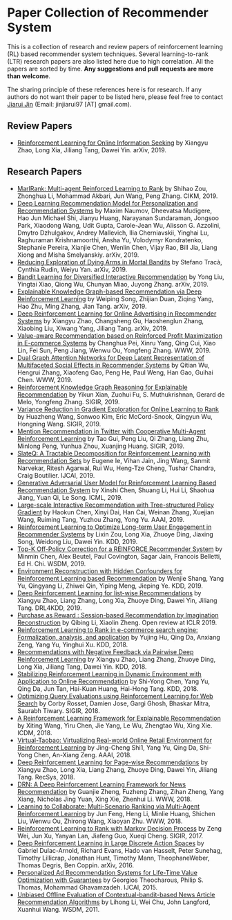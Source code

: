 # Paper Collection of Recommender System

This is a collection of research and review papers of reinforcement learning (RL) based recommender system techniques. Several learning-to-rank (LTR) research papers are also listed here due to high correlation. All the papers are sorted by time. **Any suggestions and pull requests are more than welcome**.

The sharing principle of these references here is for research. If any authors do not want their paper to be listed here, please feel free to contact [Jiarui Jin](http://Jinjiarui.github.io/) (Email: jinjiarui97 [AT] gmail.com).

## Review Papers
* [Reinforcement Learning for Online Information Seeking](https://arxiv.org/pdf/1812.07127.pdf) by Xiangyu Zhao, Long Xia, Jiliang Tang, Dawei Yin. arXiv, 2019.


## Research Papers
* [MarlRank: Multi-agent Reinforced Learning to Rank](https://128.84.21.199/pdf/1909.06859.pdf) by Shihao Zou, Zhonghua Li, Mohammad Akbari, Jun Wang, Peng Zhang. CIKM, 2019.
* [Deep Learning Recommendation Model for Personalization and Recommendation Systems](https://arxiv.org/pdf/1906.00091.pdf) by Maxim Naumov, Dheevatsa Mudigere, Hao Jun Michael Shi, Jianyu Huang, Narayanan Sundaraman, Jongsoo Park, Xiaodong Wang, Udit Gupta, Carole-Jean Wu, Alisson G. Azzolini, Dmytro Dzhulgakov, Andrey Mallevich, Ilia Cherniavskii, Yinghai Lu, Raghuraman Krishnamoorthi, Ansha Yu, Volodymyr Kondratenko, Stephanie Pereira, Xianjie Chen, Wenlin Chen, Vijay Rao, Bill Jia, Liang Xiong and Misha Smelyanskiy. arXiv, 2019.
* [Reducing Exploration of Dying Arms in Mortal Bandits](https://arxiv.org/pdf/1907.02571.pdf) by Stefano Tracà, Cynthia Rudin, Weiyu Yan. arXiv, 2019.
* [Bandit Learning for Diversified Interactive Recommendation](https://arxiv.org/pdf/1907.01647.pdf) by Yong Liu, Yingtai Xiao, Qiong Wu, Chunyan Miao, Juyong Zhang. arXiv, 2019.
* [Explainable Knowledge Graph-based Recommendation via Deep Reinforcement Learning](https://arxiv.org/pdf/1906.09506.pdf) by Weiping Song, Zhijian Duan, Ziqing Yang, Hao Zhu, Ming Zhang, Jian Tang. arXiv, 2019.
* [Deep Reinforcement Learning for Online Advertising in Recommender Systems](https://arxiv.org/pdf/1909.03602.pdf) by Xiangyu Zhao, Changsheng Gu, Haoshenglun Zhang, Xiaobing Liu, Xiwang Yang, Jiliang Tang. arXiv, 2019.
* [Value-aware Recommendation based on Reinforced Profit Maximization in E-commerce Systems](https://arxiv.org/pdf/1902.00851.pdf) by Changhua Pei, Xinru Yang, Qing Cui, Xiao Lin, Fei Sun, Peng Jiang, Wenwu Ou, Yongfeng Zhang. WWW, 2019.
* [Dual Graph Attention Networks for Deep Latent Representation of Multifaceted Social Effects in Recommender Systems](https://arxiv.org/pdf/1903.10433.pdf) by Qitian Wu, Hengrui Zhang, Xiaofeng Gao, Peng He, Paul Weng, Han Gao, Guihai Chen. WWW, 2019.
* [Reinforcement Knowledge Graph Reasoning for Explainable Recommendation](https://arxiv.org/pdf/1906.05237.pdf) by Yikun Xian, Zuohui Fu, S. Muthukrishnan, Gerard de Melo, Yongfeng Zhang. SIGIR, 2019.
* [Variance Reduction in Gradient Exploration for Online Learning to Rank](https://arxiv.org/pdf/1906.03766.pdf) by Huazheng Wang, Sonwoo Kim, Eric McCord-Snook, Qingyun Wu, Hongning Wang. SIGIR, 2019.
* [Mention Recommendation in Twitter with Cooperative Multi-Agent Reinforcement Learning](http://delivery.acm.org/10.1145/3340000/3331237/p535-gui.pdf?ip=45.79.4.131&id=3331237&acc=OPEN&key=4D4702B0C3E38B35%2E4D4702B0C3E38B35%2E4D4702B0C3E38B35%2E6D218144511F3437&__acm__=1565569281_6e455179dbc78f8417f1decd94192946) by Tao Gui, Peng Liu, Qi Zhang, Liang Zhu, Minlong Peng, Yunhua Zhou, Xuanjing Huang. SIGIR, 2019.
* [SlateQ: A Tractable Decomposition for Reinforcement Learning with Recommendation Sets](https://storage.googleapis.com/pub-tools-public-publication-data/pdf/9f91de1fa0ac351ecb12e4062a37afb896aa1463.pdf) by Eugene Ie, Vihan Jain, Jing Wang, Sanmit Narvekar, Ritesh Agarwal, Rui Wu, Heng-Tze Cheng, Tushar Chandra, Craig Boutilier. IJCAI, 2019.
* [Generative Adversarial User Model for Reinforcement Learning Based Recommendation System](http://proceedings.mlr.press/v97/chen19f/chen19f.pdf) by Xinshi Chen, Shuang Li, Hui Li, Shaohua Jiang, Yuan Qi, Le Song. ICML, 2019.
* [Large-scale Interactive Recommendation with Tree-structured Policy Gradient](https://arxiv.org/pdf/1811.05869.pdf) by Haokun Chen, Xinyi Dai, Han Cai, Weinan Zhang, Xuejian Wang, Ruiming Tang, Yuzhou Zhang, Yong Yu. AAAI, 2019.
* [Reinforcement Learning to Optimize Long-term User Engagement in Recommender Systems](https://arxiv.org/pdf/1902.05570.pdf) by Lixin Zou, Long Xia, Zhuoye Ding, Jiaxing Song, Weidong Liu, Dawei Yin. KDD, 2019.
* [Top-K Off-Policy Correction for a REINFORCE Recommender System](http://alexbeutel.com/papers/wsdm2019_reinforce_recs.pdf) by Minmin Chen, Alex Beutel, Paul Covington, Sagar Jain, Francois Belletti, Ed H. Chi. WSDM, 2019.
* [Environment Reconstruction with Hidden Confounders for Reinforcement Learning based Recommendation](http://lamda.nju.edu.cn/yuy/GetFile.aspx?File=papers/kdd19-confounder.pdf) by Wenjie Shang, Yang Yu, Qingyang Li, Zhiwei Qin, Yiping Meng, Jieping Ye. KDD, 2019.
* [Deep Reinforcement Learning for list-wise Recommendations](https://arxiv.org/pdf/1801.00209.pdf) by Xiangyu Zhao, Liang Zhang, Long Xia, Zhuoye Ding, Dawei Yin, Jiliang Tang. DRL4KDD, 2019.
* [Purchase as Reward : Session-based Recommendation by Imagination Reconstruction](https://openreview.net/pdf?id=SkfTIj0cKX) by Qibing Li, Xiaolin Zheng. Open review at ICLR 2019.
* [Reinforcement Learning to Rank in e-commerce search engine: Formalization, analysis, and application](http://lamda.nju.edu.cn/yuy/GetFile.aspx?File=papers/kdd18-rec.pdf) by Yujing Hu, Qing Da, Anxiang Zeng, Yang Yu, Yinghui Xu. KDD, 2018.
* [Recommendations with Negative Feedback via Pairwise Deep Reinforcement Learning](https://arxiv.org/pdf/1802.06501.pdf) by Xiangyu Zhao, Liang Zhang, Zhuoye Ding, Long Xia, Jiliang Tang, Dawei Yin. KDD, 2018.
* [Stabilizing Reinforcement Learning in Dynamic Environment with Application to Online Recommendation](http://lamda.nju.edu.cn/yuy/GetFile.aspx?File=papers/kdd18-RobustDQN.pdf) by Shi-Yong Chen, Yang Yu, Qing Da, Jun Tan, Hai-Kuan Huang, Hai-Hong Tang. KDD, 2018.
* [Optimizing Query Evaluations using Reinforcement Learning for Web Search](https://arxiv.org/pdf/1804.04410.pdf) by Corby Rosset, Damien Jose, Gargi Ghosh, Bhaskar Mitra, Saurabh Tiwary. SIGIR, 2018.
* [A Reinforcement Learning Framework for Explainable Recommendation](https://www.microsoft.com/en-us/research/uploads/prod/2018/08/main.pdf) by Xiting Wang, Yiru Chen, Jie Yang, Le Wu, Zhengtao Wu, Xing Xie. ICDM, 2018.
* [Virtual-Taobao: Virtualizing Real-world Online Retail Environment for Reinforcement Learning](https://arxiv.org/pdf/1805.10000.pdf) by Jing-Cheng Shi1, Yang Yu, Qing Da, Shi-Yong Chen, An-Xiang Zeng. AAAI, 2018.
* [Deep Reinforcement Learning for Page-wise Recommendations](https://arxiv.org/pdf/1805.02343.pdf) by Xiangyu Zhao, Long Xia, Liang Zhang, Zhuoye Ding, Dawei Yin, Jiliang Tang. RecSys, 2018.
* [DRN: A Deep Reinforcement Learning Framework for News Recommendation](http://www.personal.psu.edu/~gjz5038/paper/www2018_reinforceRec/www2018_reinforceRec.pdf) by Guanjie Zheng, Fuzheng Zhang, Zihan Zheng, Yang Xiang, Nicholas Jing Yuan, Xing Xie, Zhenhui Li. WWW, 2018.
* [Learning to Collaborate: Multi-Scenario Ranking via Multi-Agent Reinforcement Learning](https://arxiv.org/pdf/1809.06260.pdf) by Jun Feng, Heng Li, Minlie Huang, Shichen Liu, Wenwu Ou, Zhirong Wang, Xiaoyan Zhu. WWW, 2018.
* [Reinforcement Learning to Rank with Markov Decision Process](http://www.bigdatalab.ac.cn/~gjf/papers/2017/SIGIR2017_RL_L2R.pdf) by Zeng Wei, Jun Xu, Yanyan Lan, Jiafeng Guo, Xueqi Cheng. SIGIR, 2017.
* [Deep Reinforcement Learning in Large Discrete Action Spaces](https://arxiv.org/pdf/1512.07679.pdf) by Gabriel Dulac-Arnold, Richard Evans, Hado van Hasselt, Peter Sunehag, Timothy Lillicrap, Jonathan Hunt,
Timothy Mann, TheophaneWeber, Thomas Degris, Ben Coppin. arXiv, 2016.
* [Personalized Ad Recommendation Systems for Life-Time Value Optimization with Guarantees](https://scholar.google.com/scholar?hl=zh-CN&as_sdt=0%2C5&q=Personalized+Ad+Recommendation+Systems+for+Life-Time+Value+Optimization+with+Guarantees&btnG=) by Georgios Theocharous, Philip S. Thomas, Mohammad Ghavamzadeh. IJCAI, 2015.
* [Unbiased Offline Evaluation of Contextual-bandit-based News Article Recommendation Algorithms](http://www.xuanhui.me/pub/Li11Unbiased.pdf) by Lihong Li, Wei Chu, John Langford, Xuanhui Wang. WSDM, 2011.
